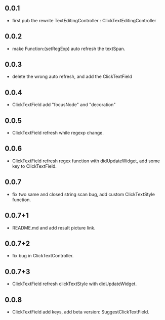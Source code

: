 ## 0.0.1

* first pub the rewrite TextEditingController : ClickTextEditingController

## 0.0.2

* make Function:(setRegExp) auto refresh the textSpan.

## 0.0.3

* delete the wrong auto refresh, and add the ClickTextField

## 0.0.4

* ClickTextField add "focusNode" and "decoration"

## 0.0.5

* ClickTextField refresh while regexp change.

## 0.0.6

* ClickTextField refresh regex function with didUpdateWidget, add some key to ClickTextField.

## 0.0.7

* fix two same and closed string scan bug, add custom ClickTextStyle function.

## 0.0.7+1

* README.md and add result picture link.

## 0.0.7+2

* fix bug in ClickTextController.

## 0.0.7+3

* ClickTextField refresh clickTextStyle with didUpdateWidget.

## 0.0.8

* ClickTextField add keys, add beta version: SuggestClickTextField.